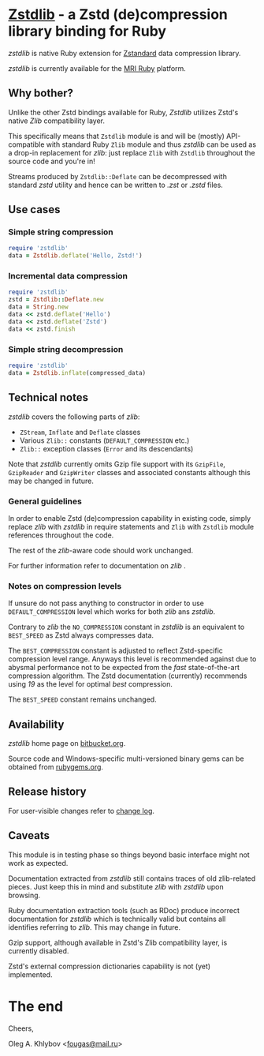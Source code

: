 # [Zstdlib](https://bitbucket.org/fougas/zstdlib) - a Zstd (de)compression library binding for Ruby

_zstdlib_ is native Ruby extension for [Zstandard](https://facebook.github.io/zstd/) data compression library.

_zstdlib_ is currently available for the [MRI Ruby](https://www.ruby-lang.org/) platform.

## Why bother?

Unlike the other Zstd bindings available for Ruby, *Zstdlib* utilizes Zstd's native *Zlib* compatibility layer. 

This specifically means that `Zstdlib` module is and will be (mostly)  API-compatible with standard Ruby `Zlib` module and thus _zstdlib_ can be used as a drop-in replacement for _zlib_: just replace `Zlib` with `Zstdlib` throughout the source code and you're in!

Streams produced by `Zstdlib::Deflate` can be decompressed with standard _zstd_ utility and hence can be written to _.zst_ or _.zstd_ files.

## Use cases

### Simple string compression
````ruby
require 'zstdlib'
data = Zstdlib.deflate('Hello, Zstd!')
````

### Incremental data compression
````ruby
require 'zstdlib'
zstd = Zstdlib::Deflate.new
data = String.new
data << zstd.deflate('Hello')
data << zstd.deflate('Zstd')
data << zstd.finish
````

### Simple string decompression
````ruby
require 'zstdlib'
data = Zstdlib.inflate(compressed_data)
````

## Technical notes

_zstdlib_ covers the following parts of _zlib_:

- `ZStream`, `Inflate` and `Deflate` classes
- Various `Zlib::` constants (`DEFAULT_COMPRESSION` etc.)
- `Zlib::` exception classes (`Error` and its descendants)

Note that _zstdlib_ currently omits Gzip file support with its `GzipFile`, `GzipReader` and `GzipWriter` classes
and associated constants although this may be changed in future.

### General guidelines

In order to enable Zstd (de)compression capability in existing code, simply replace _zlib_ with _zstdlib_ in require statements and
`Zlib` with `Zstdlib` module references throughout the code.

The rest of the _zlib_-aware code should work unchanged.

For further information refer to documentation on _zlib_ .
                                            

### Notes on compression levels

If unsure do not pass anything to constructor in order to use `DEFAULT_COMPRESSION` level which works for both _zlib_ ans _zstdlib_.

Contrary to _zlib_ the `NO_COMPRESSION` constant in _zstdlib_ is an equivalent to `BEST_SPEED` as Zstd always compresses data.

The `BEST_COMPRESSION` constant is adjusted to reflect Zstd-specific compression level range.
Anyways this level is recommended against due to abysmal performance not to be expected from the *fast* state-of-the-art compression algorithm. 
The Zstd documentation (currently) recommends using *19* as the level for optimal *best* compression.

The `BEST_SPEED` constant remains unchanged.

## Availability

_zstdlib_ home page on [bitbucket.org](https://bitbucket.org/fougas/zstdlib).

Source code and Windows-specific multi-versioned binary gems can be obtained from [rubygems.org](https://rubygems.org/gems/zstdlib).

## Release history

For user-visible changes refer to [change log](/CHANGES.md).

## Caveats

This module is in testing phase so things beyond basic interface might not work as expected. 

Documentation extracted from _zstdlib_ still contains traces of old zlib-related pieces.
Just keep this in mind and substitute *zlib* with *zstdlib* upon browsing.

Ruby documentation  extraction tools (such as RDoc) produce incorrect documentation for _zstdlib_
which is technically valid but contains all identifies referring to _zlib_.
This may change in future.

Gzip support, although available in Zstd's Zlib compatibility layer, is currently disabled.

Zstd's external compression dictionaries capability is not (yet) implemented.

# The end

Cheers,

Oleg A. Khlybov <[fougas@mail.ru](mailto:fougas@mail.ru)>
